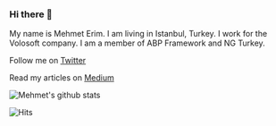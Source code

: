 ### Hi there 👋

<!--
**mehmet-erim/mehmet-erim** is a ✨ _special_ ✨ repository because its `README.md` (this file) appears on your GitHub profile.

Here are some ideas to get you started:

- 🔭 I’m currently working on ...
- 🌱 I’m currently learning ...
- 👯 I’m looking to collaborate on ...
- 🤔 I’m looking for help with ...
- 💬 Ask me about ...
- 📫 How to reach me: ...
- 😄 Pronouns: ...
- ⚡ Fun fact: ...
-->

My name is Mehmet Erim. I am living in Istanbul, Turkey. I work for the Volosoft company. I am a member of ABP Framework and NG Turkey.

Follow me on [Twitter](https://twitter.com/mehmeterim_)

Read my articles on [Medium](https://medium.com/@mehmeterim)

![Mehmet's github stats](https://github-readme-stats.vercel.app/api?username=mehmet-erim&show_icons=true)

![Hits](https://hits.seeyoufarm.com/api/count/incr/badge.svg?url=https%3A%2F%2Fgithub.com%2Fmehmet-erim%2Fhit-counter&count_bg=%234569C7&title_bg=%23555555&icon=&icon_color=%23E7E7E7&title=visitors&edge_flat=false)
